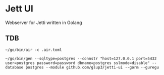 # Jett UI

Webserver for Jetti written in Golang

## TDB

`~/go/bin/air -c .air.toml`

`~/go/bin/gen --sqltype=postgres --connstr "host=127.0.0.1 port=5432 user=postgres password=password dbname=postgres sslmode=disable" --database postgres --module github.com/glup3/jetti-ui --gorm --guregu`
